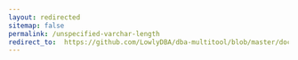 ```yaml
---
layout: redirected
sitemap: false
permalink: /unspecified-varchar-length
redirect_to:  https://github.com/LowlyDBA/dba-multitool/blob/master/docs/sp_sizeoptimiser.md#unspecified-varchar-length
---
```

